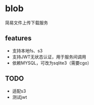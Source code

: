 # blob
简易文件上传下载服务

## features
- 支持本地fs、s3
- 支持JWT无状态认证，用于服务间调用
- 依赖MYSQL，可改为sqlite3（需要cgo）

## TODO
- 适配s3
- 测试jwt


